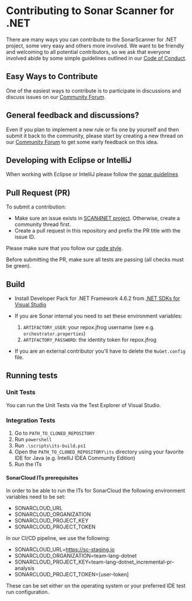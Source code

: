 # Contributing to Sonar Scanner for .NET

There are many ways you can contribute to the SonarScanner for .NET project, some very easy and others more
involved. We want to be friendly and welcoming to all potential contributors, so we ask that everyone involved abide
by some simple guidelines outlined in our [Code of Conduct](./CODE_OF_CONDUCT.md).

## Easy Ways to Contribute

One of the easiest ways to contribute is to participate in discussions and discuss issues on our
[Community Forum](https://community.sonarsource.com/).

## General feedback and discussions?

Even if you plan to implement a new rule or fix one by yourself and then submit it back to the community, please start
by creating a new thread on our [Community Forum](https://community.sonarsource.com/) to get some 
early feedback on this idea.

## Developing with Eclipse or IntelliJ

When working with Eclipse or IntelliJ please follow the [sonar guidelines](https://github.com/SonarSource/sonar-developer-toolset)

## Pull Request (PR)

To submit a contribution:
- Make sure an issue exists in [SCAN4NET project](https://sonarsource.atlassian.net/browse/SCAN4NET). Otherwise, create a community thread first.
- Create a pull request in this repository and prefix the PR title with the issue ID.

Please make sure that you follow our [code style](https://github.com/SonarSource/sonar-dotnet/blob/master/docs/coding-style.md).

Before submitting the PR, make sure all tests are passing (all checks must be green).

## Build

- Install Developer Pack for .NET Framework 4.6.2 from [.NET SDKs for Visual Studio](https://aka.ms/msbuild/developerpacks)

- If you are Sonar internal you need to set these environment variables:
    1. `ARTIFACTORY_USER`: your repox.jfrog username (see e.g. `orchestrator.properties`)
    1. `ARTIFACTORY_PASSWORD`: the identity token for repox.jfrog

- If you are an external contributor you'll have to delete the `NuGet.config` file.

## Running tests

### Unit Tests

You can run the Unit Tests via the Test Explorer of Visual Studio.

### Integration Tests

1. Go to `PATH_TO_CLONED_REPOSITORY`
1. Run `powershell`
1. Run `.\scripts\its-build.ps1`
1. Open the `PATH_TO_CLONED_REPOSITORY\its` directory using your favorite IDE for Java (e.g. IntelliJ IDEA Community Edition)
1. Run the ITs

#### SonarCloud ITs prerequisites

In order to be able to run the ITs for SonarCloud the following environment variables need to be set:
- SONARCLOUD_URL
- SONARCLOUD_ORGANIZATION
- SONARCLOUD_PROJECT_KEY
- SONARCLOUD_PROJECT_TOKEN

In our CI/CD pipeline, we use the following:
- SONARCLOUD_URL=https://sc-staging.io
- SONARCLOUD_ORGANIZATION=team-lang-dotnet
- SONARCLOUD_PROJECT_KEY=team-lang-dotnet_incremental-pr-analysis
- SONARCLOUD_PROJECT_TOKEN=[user-token]

These can be set either on the operating system or your preferred IDE test run configuration.
